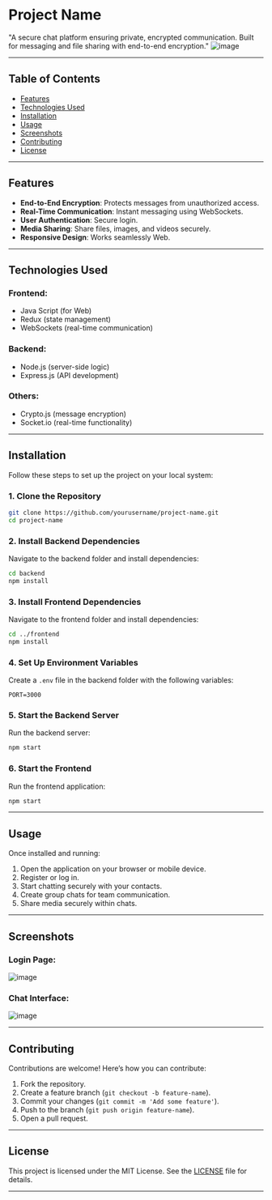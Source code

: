 # Project Name

"A secure chat platform ensuring private, encrypted communication. Built for messaging and file sharing with end-to-end encryption."
![image](https://github.com/user-attachments/assets/656b827e-49ad-4b24-940d-970e1cfa67b8)


---

## Table of Contents
- [Features](#features)
- [Technologies Used](#technologies-used)
- [Installation](#installation)
- [Usage](#usage)
- [Screenshots](#screenshots)
- [Contributing](#contributing)
- [License](#license)

---

## Features

- **End-to-End Encryption**: Protects messages from unauthorized access.
- **Real-Time Communication**: Instant messaging using WebSockets.
- **User Authentication**: Secure login.
- **Media Sharing**: Share files, images, and videos securely.
- **Responsive Design**: Works seamlessly Web.

---

## Technologies Used

### Frontend:
- Java Script (for Web)
- Redux (state management)
- WebSockets (real-time communication)

### Backend:
- Node.js (server-side logic)
- Express.js (API development)

### Others:
- Crypto.js (message encryption)
- Socket.io (real-time functionality)

---

## Installation

Follow these steps to set up the project on your local system:

### 1. Clone the Repository
```bash
git clone https://github.com/yourusername/project-name.git
cd project-name
```

### 2. Install Backend Dependencies
Navigate to the backend folder and install dependencies:
```bash
cd backend
npm install
```

### 3. Install Frontend Dependencies
Navigate to the frontend folder and install dependencies:
```bash
cd ../frontend
npm install
```

### 4. Set Up Environment Variables
Create a `.env` file in the backend folder with the following variables:
```env
PORT=3000
```

### 5. Start the Backend Server
Run the backend server:
```bash
npm start
```

### 6. Start the Frontend
Run the frontend application:
```bash
npm start
```

---

## Usage

Once installed and running:
1. Open the application on your browser or mobile device.
2. Register or log in.
3. Start chatting securely with your contacts.
4. Create group chats for team communication.
5. Share media securely within chats.

---

## Screenshots

### Login Page:
![image](https://github.com/user-attachments/assets/4dc2dca4-c485-4bc1-a6d0-cb4211c26200)

### Chat Interface:
![image](https://github.com/user-attachments/assets/7ca2a7b5-93c4-48d3-b5ee-94bf0d937227)

---

## Contributing

Contributions are welcome! Here’s how you can contribute:

1. Fork the repository.
2. Create a feature branch (`git checkout -b feature-name`).
3. Commit your changes (`git commit -m 'Add some feature'`).
4. Push to the branch (`git push origin feature-name`).
5. Open a pull request.

---

## License

This project is licensed under the MIT License. See the [LICENSE](LICENSE) file for details.

---
